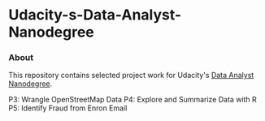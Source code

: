 # Udacity-s-Data-Analyst-Nanodegree


### About
This repository contains selected project work for Udacity's [Data Analyst Nanodegree](https://www.udacity.com/course/nd002).

P3: Wrangle OpenStreetMap Data
P4: Explore and Summarize Data with R
P5: Identify Fraud from Enron Email
